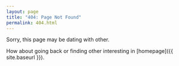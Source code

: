 ```yaml
---
layout: page
title: "404: Page Not Found"
permalink: 404.html
---
```


Sorry, this page may be dating with other.

How about going back or finding other interesting in [homepage]({{ site.baseurl }}).